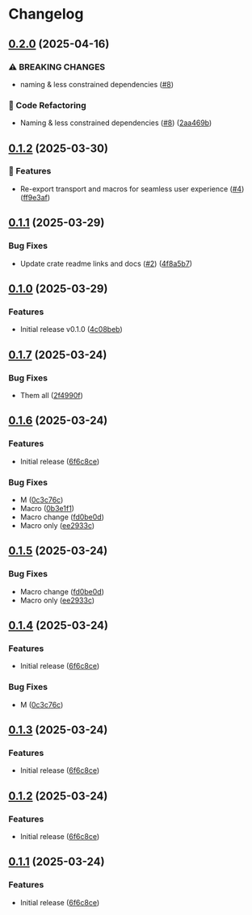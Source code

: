 # Changelog

## [0.2.0](https://github.com/rust-mcp-stack/rust-mcp-sdk/compare/rust-mcp-macros-v0.1.2...rust-mcp-macros-v0.2.0) (2025-04-16)


### ⚠ BREAKING CHANGES

* naming & less constrained dependencies ([#8](https://github.com/rust-mcp-stack/rust-mcp-sdk/issues/8))

### 🚜 Code Refactoring

* Naming & less constrained dependencies ([#8](https://github.com/rust-mcp-stack/rust-mcp-sdk/issues/8)) ([2aa469b](https://github.com/rust-mcp-stack/rust-mcp-sdk/commit/2aa469b1f7f53f6cda23141c961467ece738047e))

## [0.1.2](https://github.com/rust-mcp-stack/rust-mcp-sdk/compare/rust-mcp-macros-v0.1.1...rust-mcp-macros-v0.1.2) (2025-03-30)


### 🚀 Features

* Re-export transport and macros for seamless user experience ([#4](https://github.com/rust-mcp-stack/rust-mcp-sdk/issues/4)) ([ff9e3af](https://github.com/rust-mcp-stack/rust-mcp-sdk/commit/ff9e3af0e43a6e915f968445b1fbdb54a5069a8b))

## [0.1.1](https://github.com/rust-mcp-stack/rust-mcp-sdk/compare/rust-mcp-macros-v0.1.0...rust-mcp-macros-v0.1.1) (2025-03-29)


### Bug Fixes

* Update crate readme links and docs ([#2](https://github.com/rust-mcp-stack/rust-mcp-sdk/issues/2)) ([4f8a5b7](https://github.com/rust-mcp-stack/rust-mcp-sdk/commit/4f8a5b74559b97bf9e7229c120c383caf7f53a36))

## [0.1.0](https://github.com/rust-mcp-stack/rust-mcp-sdk/compare/rust-mcp-macros-v0.1.0...rust-mcp-macros-v0.1.0) (2025-03-29)


### Features

* Initial release v0.1.0 ([4c08beb](https://github.com/rust-mcp-stack/rust-mcp-sdk/commit/4c08beb73b102c77e65b724b284008071b7f5ef4))

## [0.1.7](https://github.com/hashemix/rust-mcp-sdk/compare/rust-mcp-macros-v0.1.6...rust-mcp-macros-v0.1.7) (2025-03-24)


### Bug Fixes

* Them all ([2f4990f](https://github.com/hashemix/rust-mcp-sdk/commit/2f4990fbeb9ef5e5b40a7ccb31e9583e318a36ad))

## [0.1.6](https://github.com/hashemix/rust-mcp-sdk/compare/rust-mcp-macros-v0.1.5...rust-mcp-macros-v0.1.6) (2025-03-24)


### Features

* Initial release ([6f6c8ce](https://github.com/hashemix/rust-mcp-sdk/commit/6f6c8cec8fe1277fc39f4ddce6f17b36129bedee))


### Bug Fixes

* M ([0c3c76c](https://github.com/hashemix/rust-mcp-sdk/commit/0c3c76c25ce7cb2aa16eae7bcd3c85184f2d1d27))
* Macro ([0b3e1f1](https://github.com/hashemix/rust-mcp-sdk/commit/0b3e1f1f80c1d04b2ca6598ebf17d0b98ae07055))
* Macro change ([fd0be0d](https://github.com/hashemix/rust-mcp-sdk/commit/fd0be0d9e798603ab5f7a59e64f5cf04eaddc4bc))
* Macro only ([ee2933c](https://github.com/hashemix/rust-mcp-sdk/commit/ee2933cd16e7111474326c25607e9d1a58c25043))

## [0.1.5](https://github.com/hashemix/rust-mcp-sdk/compare/rust-mcp-macros-v0.1.4...rust-mcp-macros-v0.1.5) (2025-03-24)


### Bug Fixes

* Macro change ([fd0be0d](https://github.com/hashemix/rust-mcp-sdk/commit/fd0be0d9e798603ab5f7a59e64f5cf04eaddc4bc))
* Macro only ([ee2933c](https://github.com/hashemix/rust-mcp-sdk/commit/ee2933cd16e7111474326c25607e9d1a58c25043))

## [0.1.4](https://github.com/hashemix/rust-mcp-sdk/compare/rust-mcp-macros-v0.1.3...rust-mcp-macros-v0.1.4) (2025-03-24)


### Features

* Initial release ([6f6c8ce](https://github.com/hashemix/rust-mcp-sdk/commit/6f6c8cec8fe1277fc39f4ddce6f17b36129bedee))


### Bug Fixes

* M ([0c3c76c](https://github.com/hashemix/rust-mcp-sdk/commit/0c3c76c25ce7cb2aa16eae7bcd3c85184f2d1d27))

## [0.1.3](https://github.com/hashemix/rust-mcp-sdk/compare/v0.1.2...v0.1.3) (2025-03-24)


### Features

* Initial release ([6f6c8ce](https://github.com/hashemix/rust-mcp-sdk/commit/6f6c8cec8fe1277fc39f4ddce6f17b36129bedee))

## [0.1.2](https://github.com/hashemix/rust-mcp-sdk/compare/v0.1.1...v0.1.2) (2025-03-24)


### Features

* Initial release ([6f6c8ce](https://github.com/hashemix/rust-mcp-sdk/commit/6f6c8cec8fe1277fc39f4ddce6f17b36129bedee))

## [0.1.1](https://github.com/hashemix/rust-mcp-sdk/compare/macros-v0.1.0...macros-v0.1.1) (2025-03-24)


### Features

* Initial release ([6f6c8ce](https://github.com/hashemix/rust-mcp-sdk/commit/6f6c8cec8fe1277fc39f4ddce6f17b36129bedee))
